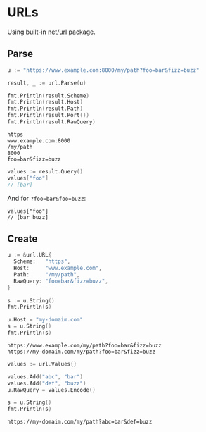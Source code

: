 # URLs

Using built-in [net/url](https://pkg.go.dev/net/url) package.

## Parse

```go
u := "https://www.example.com:8000/my/path?foo=bar&fizz=buzz"

result, _ := url.Parse(u)

fmt.Println(result.Scheme)
fmt.Println(result.Host)
fmt.Println(result.Path)
fmt.Println(result.Port())
fmt.Println(result.RawQuery)
```

```
https
www.example.com:8000
/my/path
8000
foo=bar&fizz=buzz
```

```go
values := result.Query()
values["foo"]
// [bar]
```
And for `?foo=bar&foo=buzz`:

```
values["foo"]
// [bar buzz]
```


## Create

```go
u := &url.URL{
  Scheme:   "https",
  Host:     "www.example.com",
  Path:     "/my/path",
  RawQuery: "foo=bar&fizz=buzz",
}

s := u.String()
fmt.Println(s)

u.Host = "my-domaim.com"
s = u.String()
fmt.Println(s)
```

```
https://www.example.com/my/path?foo=bar&fizz=buzz
https://my-domaim.com/my/path?foo=bar&fizz=buzz
```

```go
values := url.Values{}

values.Add("abc", "bar")
values.Add("def", "buzz")
u.RawQuery = values.Encode()

s = u.String()
fmt.Println(s)
```

```
https://my-domaim.com/my/path?abc=bar&def=buzz
```
